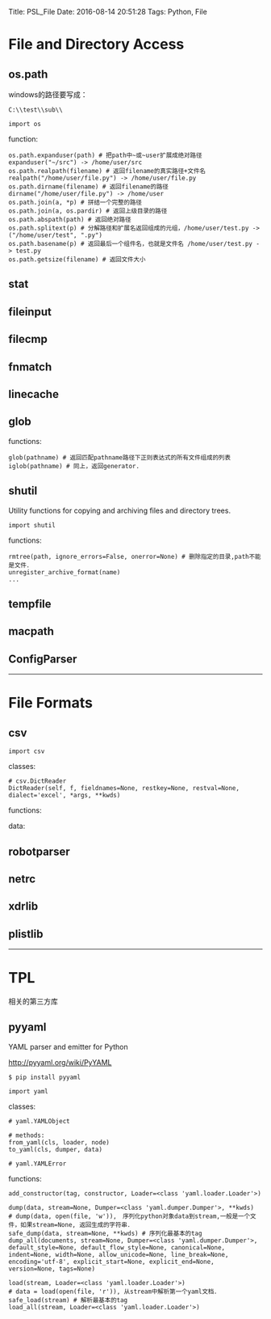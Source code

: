 Title: PSL_File
Date: 2016-08-14 20:51:28
Tags: Python, File



# File and Directory Access

## os.path

windows的路径要写成：

    C:\\test\\sub\\

    import os

function:

    os.path.expanduser(path) # 把path中~或~user扩展成绝对路径 expanduser("~/src") -> /home/user/src
    os.path.realpath(filename) # 返回filename的真实路径+文件名 realpath("/home/user/file.py") -> /home/user/file.py
    os.path.dirname(filename) # 返回filename的路径 dirname("/home/user/file.py") -> /home/user
    os.path.join(a, *p) # 拼结一个完整的路径　
    os.path.join(a, os.pardir) # 返回上级目录的路径
    os.path.abspath(path) # 返回绝对路径
    os.path.splitext(p) # 分解路径和扩展名返回组成的元组，/home/user/test.py -> ("/home/user/test", ".py")
    os.path.basename(p) # 返回最后一个组件名，也就是文件名 /home/user/test.py -> test.py
    os.path.getsize(filename) # 返回文件大小

## stat

## fileinput

## filecmp

## fnmatch

## linecache

## glob

functions:

    glob(pathname) # 返回匹配pathname路径下正则表达式的所有文件组成的列表
    iglob(pathname) # 同上，返回generator.

## shutil

Utility functions for copying and archiving files and directory trees.

    import shutil

functions:

    rmtree(path, ignore_errors=False, onerror=None) # 删除指定的目录,path不能是文件．
    unregister_archive_format(name)
    ...

## tempfile

## macpath

## ConfigParser

***

# File Formats

## csv

    import csv

classes:

    # csv.DictReader
    DictReader(self, f, fieldnames=None, restkey=None, restval=None, dialect='excel', *args, **kwds)

functions:

data:

## robotparser

## netrc

## xdrlib

## plistlib

***

# TPL

相关的第三方库

## pyyaml

YAML parser and emitter for Python

<http://pyyaml.org/wiki/PyYAML>

    $ pip install pyyaml

    import yaml

classes:

    # yaml.YAMLObject

    # methods:
    from_yaml(cls, loader, node)
    to_yaml(cls, dumper, data)

    # yaml.YAMLError

functions:

    add_constructor(tag, constructor, Loader=<class 'yaml.loader.Loader'>)

    dump(data, stream=None, Dumper=<class 'yaml.dumper.Dumper'>, **kwds)
    # dump(data, open(file, 'w')),　序列化python对象data到stream,一般是一个文件，如果stream=None, 返回生成的字符串．
    safe_dump(data, stream=None, **kwds) # 序列化最基本的tag
    dump_all(documents, stream=None, Dumper=<class 'yaml.dumper.Dumper'>, default_style=None, default_flow_style=None, canonical=None, indent=None, width=None, allow_unicode=None, line_break=None, encoding='utf-8', explicit_start=None, explicit_end=None, version=None, tags=None)

    load(stream, Loader=<class 'yaml.loader.Loader'>)
    # data = load(open(file, 'r')), 从stream中解析第一个yaml文档．
    safe_load(stream) # 解析最基本的tag
    load_all(stream, Loader=<class 'yaml.loader.Loader'>)
